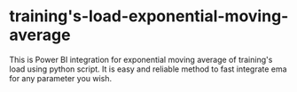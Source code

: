 # training's-load-exponential-moving-average
This is Power BI integration for exponential moving average of training's load using python script. It is easy and reliable method to fast integrate ema for any parameter you wish.

